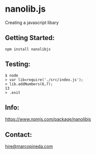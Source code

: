 # nanolib.js

Creating a javascript libary

## Getting Started:

```
npm install nanolibjs
```

## Testing:

```
$ node
> var lib=require('./src/index.js');
> lib.addNumbers(6,7);
13
> .exit

```




## Info:

https://www.npmjs.com/package/nanolibjs

## Contact:
hire@marcopineda.com
